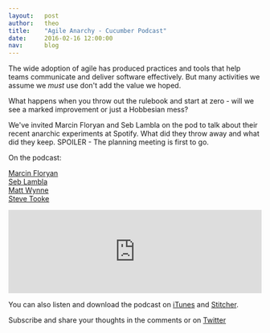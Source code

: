 ```yaml
---
layout:   post
author:   theo
title:    "Agile Anarchy - Cucumber Podcast"
date:     2016-02-16 12:00:00
nav:      blog
---
```


The wide adoption of agile has produced practices and tools that help teams communicate and deliver software effectively. But many activities we assume we *must* use don't add the value we hoped.

What happens when you throw out the rulebook and start at zero - will we see a marked improvement or just a Hobbesian mess?

We've invited Marcin Floryan and Seb Lambla on the pod to talk about their recent anarchic experiments at Spotify. What did they throw away and what did they keep. SPOILER - The planning meeting is first to go.

On the podcast:

[Marcin Floryan](twitter.com/mfloryan)  
[Seb Lambla](twitter.com/serialseb)  
[Matt Wynne](twitter.com/mattwynne)  
[Steve Tooke](twitter.com/tooky)

<iframe width="100%" height="166" scrolling="no" frameborder="no" src="https://w.soundcloud.com/player/?url=https%3A//api.soundcloud.com/tracks/247344631&amp;color=ff5500&amp;auto_play=false&amp;hide_related=false&amp;show_comments=true&amp;show_user=true&amp;show_reposts=false"></iframe>

You can also listen and download the podcast on [iTunes](https://itunes.apple.com/gb/podcast/cucumber-podcast-rss/id1078896635) and [Stitcher](http://www.stitcher.com/s?fid=81999&refid=stpr). 

Subscribe and share your thoughts in the comments or on [Twitter](https://twitter.com/cucumberbdd)
